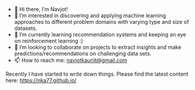 - 👋 Hi there, I’m Navjot!
- 👀 I’m interested in discovering and applying machine learning approaches to different problem domains with varying type and size of datasets.
- 🌱 I’m currently learning recommendation systems and keeping an eye on reinforcement learning :)
- 💞️ I’m looking to collaborate on projects to extract insights and make predictions/recommendations on challenging data sets.
- 📫 How to reach me: navjotkauriit@gmail.com

Recently I have started to write down things. Please find the latest content here: https://nka77.github.io/

